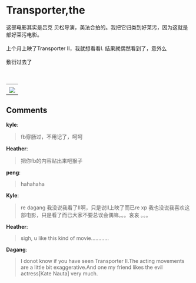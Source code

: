 # Transporter,the

<div id="msgcns!B37A52AAF181A958!507" class="bvMsg"><div>这部电影其实是吕克 贝松导演，美法合拍的。我把它归类到好莱污，因为这就是部好莱污电影。</div>
<div> </div>
<div>上个月上映了Transporter II，我就想看看I. 结果就偶然看到了，意外么</div>
<div> </div>
<div>敷衍过去了</div>
<div> </div>
<div> </div></div><table cellspacing="0" border="0"><tr><td></td></tr><tr><td valign="top"><a href="http://blufiles.storage.live.com/y1pBQOEzOiuNFZsAwfwCx-8_GXWJ8yb5YHNiUb2NSKPCUhyQu_-Rw1KhSi1IbYg0pB7MRUSuLJNTx4" target="_blank" rel="WLPP;url=http://blufiles.storage.live.com/y1pBQOEzOiuNFZsAwfwCx-8_GXWJ8yb5YHNiUb2NSKPCUhyQu_-Rw1KhSi1IbYg0pB7MRUSuLJNTx4;cnsid=cns&#033;B37A52AAF181A958&#033;508"><img src="http://blufiles.storage.live.com/y1pBQOEzOiuNFZsAwfwCx-8_GXWJ8yb5YHNRJFRCNWukj9T5_c9BZY6G9xvt8xE6E5zaTv5k_MtjV0" border="0" /></a></td></tr></table>

## Comments

**kyle**:
> fb穿肠过，不用记了，呵呵

**Heather**:
> 把你fb的内容贴出来吧猴子

**peng**:
> hahahaha

**Kyle**:
> re dagang 我没说我看了II啊，只是说II上映了而已re xp 我也没说我喜欢这部电影，只是看了而已大家不要总误会偶嘛。。。哀哀 。。。

**Heather**:
> sigh, u like this kind of movie............

**Dagang**:
> I donot know if you have seen Transporter II.The acting movements are a little bit exaggerative.And one my friend likes the evil actress[Kate Nauta] very much.

